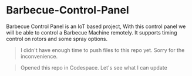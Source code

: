 # Barbecue-Control-Panel
Barbecue Control Panel is an IoT based project, With this control panel we will be able to control a Barbecue Machine remotely. It supports timing control on rotors and some spray options.

> I didn't have enough time to push files to this repo yet. Sorry for the inconvenience.

> Opened this repo in Codespace. Let's see what I can update